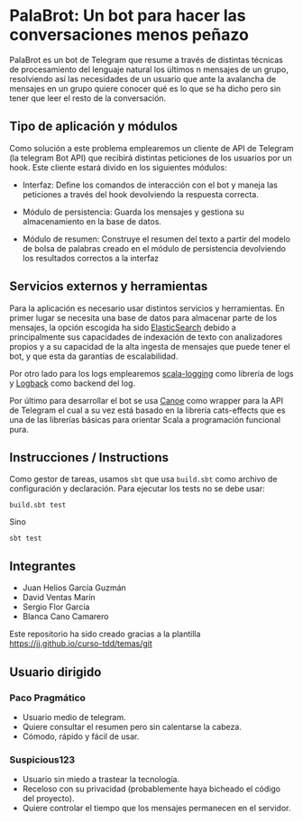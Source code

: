 # PalaBrot: Un bot para hacer las conversaciones menos peñazo 

PalaBrot es un bot de Telegram que resume a través de distintas técnicas de procesamiento del lenguaje natural los
últimos n mensajes de un grupo, resolviendo así las necesidades de un usuario que ante la avalancha de
mensajes en un grupo quiere conocer qué es lo que se ha dicho pero sin tener que leer el resto de la conversación.

## Tipo de aplicación y módulos
Como solución a este problema emplearemos un cliente de API de Telegram (la telegram Bot API) que recibirá distintas
peticiones de los usuarios por un hook. Este cliente estará divido en los siguientes módulos:

- Interfaz: Define los comandos de interacción con el bot y maneja las peticiones a través del hook devolviendo la
  respuesta correcta.
- Módulo de persistencia: Guarda los mensajes y gestiona su almacenamiento en la base de datos. 

- Módulo de resumen: Construye el resumen del texto a partir del modelo de bolsa de palabras creado en el módulo de persistencia devolviendo los resultados correctos a la interfaz

##  Servicios externos y herramientas
Para la aplicación es necesario usar distintos servicios y herramientas. En primer lugar se necesita una base de datos para almacenar parte de los mensajes, la opción escogida ha sido [ElasticSearch](https://www.elastic.co/es/elasticsearch/) debido a principalmente sus capacidades de indexación de texto con analizadores propios y a su capacidad de la alta ingesta de mensajes que puede tener el bot, y que esta da garantías de escalabilidad.

Por otro lado para los logs emplearemos [scala-logging](https://github.com/lightbend/scala-logging) como librería de logs y [Logback](http://logback.qos.ch/) como backend del log.

Por último para desarrollar el bot se usa [Canoe](https://github.com/augustjune/canoe) como wrapper para la API de Telegram el cual a su vez está basado en la librería cats-effects que es una de las librerías básicas para orientar Scala a programación funcional pura. 

## Instrucciones / Instructions

Como gestor de tareas, usamos `sbt` que usa `build.sbt` como archivo de configuración y declaración. Para ejecutar 
los tests no se debe usar:

```
build.sbt test
```

Sino

```
sbt test
```

## Integrantes
- Juan Helios García Guzmán
- David Ventas Marín
- Sergio Flor García
- Blanca Cano Camarero   

Este repositorio ha sido creado gracias a la plantilla  https://jj.github.io/curso-tdd/temas/git


## Usuario dirigido   

### Paco Pragmático   

- Usuario medio de telegram.  
- Quiere consultar el resumen pero sin calentarse la cabeza.   
- Cómodo, rápido y fácil de usar. 

### Suspicious123  

- Usuario sin miedo a trastear la tecnología.  
- Receloso con su privacidad (probablemente haya bicheado el código del proyecto).  
- Quiere controlar el tiempo que los  mensajes permanecen en el servidor.   

